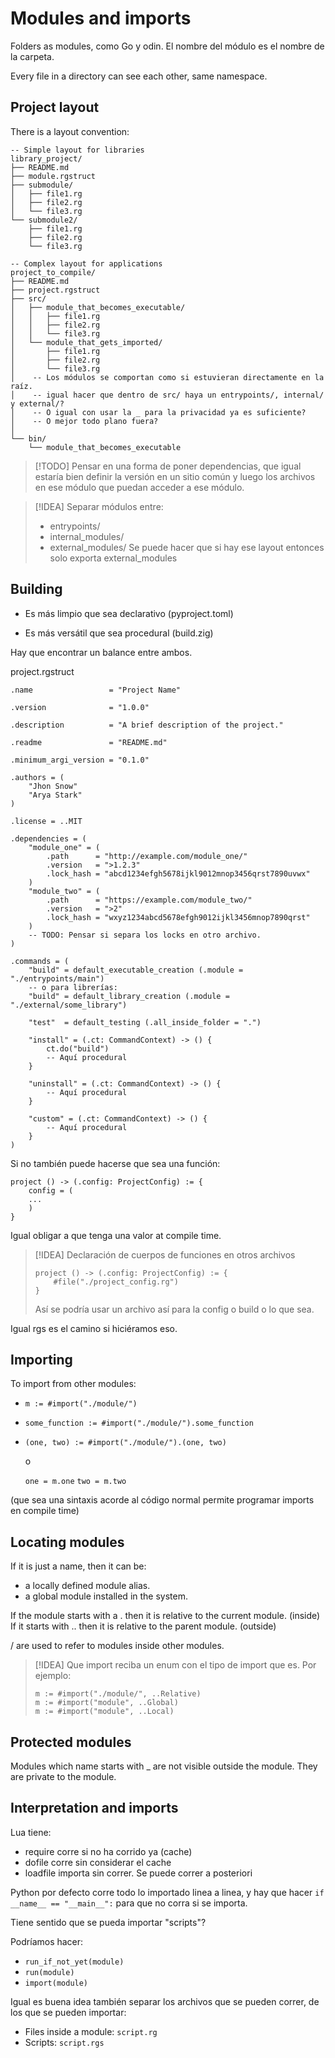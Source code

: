 # Modules and imports

Folders as modules, como Go y odin. El nombre del módulo es el nombre de la
carpeta.

Every file in a directory can see each other, same namespace.

## Project layout

There is a layout convention:

```
-- Simple layout for libraries
library_project/
├── README.md
├── module.rgstruct
├── submodule/
│   ├── file1.rg
│   ├── file2.rg
│   └── file3.rg
└── submodule2/
    ├── file1.rg
    ├── file2.rg
    └── file3.rg

-- Complex layout for applications
project_to_compile/
├── README.md
├── project.rgstruct
├── src/
│   ├── module_that_becomes_executable/
│   │   ├── file1.rg
│   │   ├── file2.rg
│   │   └── file3.rg
│   └── module_that_gets_imported/
│       ├── file1.rg
│       ├── file2.rg
│       └── file3.rg
│    -- Los módulos se comportan como si estuvieran directamente en la raíz.
│    -- igual hacer que dentro de src/ haya un entrypoints/, internal/ y external/?
│    -- O igual con usar la _ para la privacidad ya es suficiente?
│    -- O mejor todo plano fuera?
│
└── bin/
    └── module_that_becomes_executable

```

> [!TODO] Pensar en una forma de poner dependencias, que igual estaría bien definir la versión en un sitio común y luego los archivos en ese módulo que puedan acceder a ese módulo.

> [!IDEA] Separar módulos entre:
> - entrypoints/
> - internal_modules/
> - external_modules/
> Se puede hacer que si hay ese layout entonces solo exporta external_modules


## Building

- Es más limpio que sea declarativo (pyproject.toml)

- Es más versátil que sea procedural (build.zig)

Hay que encontrar un balance entre ambos.

project.rgstruct

```rg
.name                 = "Project Name"

.version              = "1.0.0"

.description          = "A brief description of the project."

.readme               = "README.md"

.minimum_argi_version = "0.1.0"

.authors = (
    "Jhon Snow"
    "Arya Stark"
)

.license = ..MIT

.dependencies = (
    "module_one" = (
        .path      = "http://example.com/module_one/"
        .version   = ">1.2.3"
        .lock_hash = "abcd1234efgh5678ijkl9012mnop3456qrst7890uvwx"
    )
    "module_two" = (
        .path      = "https://example.com/module_two/"
        .version   = ">2"
        .lock_hash = "wxyz1234abcd5678efgh9012ijkl3456mnop7890qrst"
    )
    -- TODO: Pensar si separa los locks en otro archivo.
)

.commands = (
    "build" = default_executable_creation (.module = "./entrypoints/main")
    -- o para librerías:
    "build" = default_library_creation (.module = "./external/some_library")

    "test"  = default_testing (.all_inside_folder = ".")

    "install" = (.ct: CommandContext) -> () {
        ct.do("build")
        -- Aquí procedural
    }

    "uninstall" = (.ct: CommandContext) -> () {
        -- Aquí procedural
    }

    "custom" = (.ct: CommandContext) -> () {
        -- Aquí procedural
    }
)
```


Si no también puede hacerse que sea una función:

```rg
project () -> (.config: ProjectConfig) := {
    config = (
	...
    )
}
```

Igual obligar a que tenga una valor at compile time.


> [!IDEA] Declaración de cuerpos de funciones en otros archivos
> 
> ```rg
> project () -> (.config: ProjectConfig) := {
>     #file("./project_config.rg")
> }
> ```
> Así se podría usar un archivo así para la config o build o lo que sea.


Igual rgs es el camino si hiciéramos eso.


## Importing

To import from other modules:

- `m := #import("./module/")`

- `some_function := #import("./module/").some_function`

- `(one, two) := #import("./module/").(one, two)`

    o

    `one = m.one`
    `two = m.two`

(que sea una sintaxis acorde al código normal permite programar imports en
compile time)


## Locating modules

If it is just a name, then it can be:
- a locally defined module alias.
- a global module installed in the system.

If the module starts with a . then it is relative to the current module. (inside)
If it starts with .. then it is relative to the parent module. (outside)

/ are used to refer to modules inside other modules.

> [!IDEA] Que import reciba un enum con el tipo de import que es.
> Por ejemplo:
>  ```rg
>  m := #import("./module/", ..Relative)
>  m := #import("module", ..Global)
>  m := #import("module", ..Local)
>  ```


## Protected modules

Modules which name starts with _ are not visible outside the module. They are
private to the module.


## Interpretation and imports

Lua tiene:
- require corre si no ha corrido ya (cache)
- dofile corre sin considerar el cache
- loadfile importa sin correr. Se puede correr a posteriori

Python por defecto corre todo lo importado linea a linea, y hay que hacer `if __name__ == "__main__":` para que no corra si se importa.

Tiene sentido que se pueda importar "scripts"?

Podríamos hacer:
- `run_if_not_yet(module)`
- `run(module)`
- `import(module)`


Igual es buena idea también separar los archivos que se pueden correr, de los
que se pueden importar:

- Files inside a module: `script.rg`
- Scripts: `script.rgs`

